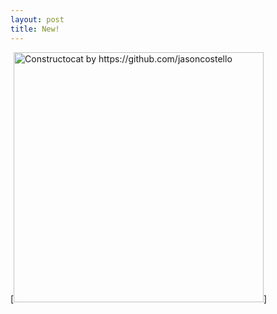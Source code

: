 ```yaml
---
layout: post
title: New!
---
```

<!-- 
Next you can update your site name, avatar and other options using the _config.yml file in the root of your repository (shown below).

![_config.yml]({{ site.baseurl }}/images/config.png)

The easiest way to make your first post is to edit this one. Go into /_posts/ and update the Hello World markdown file. For more instructions head over to the [Jekyll Now repository](https://github.com/barryclark/jekyll-now) on GitHub. -->

[<img src="{{ site.baseurl }}/images/01-100.jpg" alt="Constructocat by https://github.com/jasoncostello" style="width: 400px;"/>]